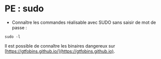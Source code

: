 # PE : sudo

* Connaître les commandes réalisable avec SUDO sans saisir de mot de passe :

```
sudo -l
```

Il est possible de connaître les binaires dangereux sur [https://gtfobins.github.io/](https://gtfobins.github.io).
